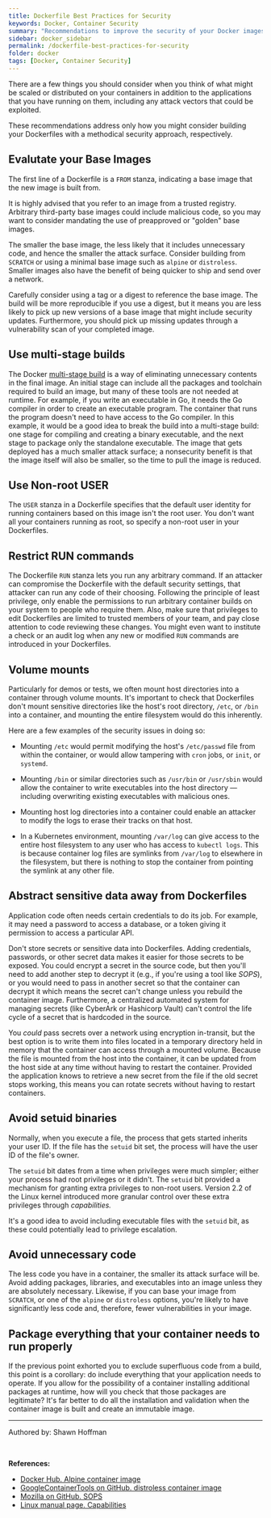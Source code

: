 ```yaml
---
title: Dockerfile Best Practices for Security
keywords: Docker, Container Security
summary: "Recommendations to improve the security of your Docker images from the Dockerfile, thereby reducing the attack surface of containers running from those images"
sidebar: docker_sidebar
permalink: /dockerfile-best-practices-for-security
folder: docker
tags: [Docker, Container Security]
---
```


There are a few things you should consider when you think of what might be scaled or distributed on your containers in addition to the applications that you have running on them, including any attack vectors that could be exploited.

These recommendations address only how you might consider building your Dockerfiles with a methodical security approach, respectively.

## Evalutate your Base Images

The first line of a Dockerfile is a `FROM` stanza, indicating a base image that the new image is built from.

It is highly advised that you refer to an image from a trusted registry. Arbitrary third-party base images could include malicious code, so you may want to consider mandating the use of preapproved or "golden" base images.

The smaller the base image, the less likely that it includes unnecessary code, and hence the smaller the attack surface. Consider building from `SCRATCH` or using a minimal base image such as `alpine` or `distroless`. Smaller images also have the benefit of being quicker to ship and send over a network.

Carefully consider using a tag or a digest to reference the base image. The build will be more reproducible if you use a digest, but it means you are less likely to pick up new versions of a base image that might include security updates. Furthermore, you should pick up missing updates through a vulnerability scan of your completed image.

## Use multi-stage builds

The Docker [multi-stage build](/docker-multi-stage-build) is a way of eliminating unnecessary contents in the final image. An initial stage can include all the packages and toolchain required to build an image, but many of these tools are not needed at runtime. For example, if you write an executable in Go, it needs the Go compiler in order to create an executable program. The container that runs the program doesn't need to have access to the Go compiler. In this example, it would be a good idea to break the build into a multi-stage build: one stage for compiling and creating a binary executable, and the next stage to package only the standalone executable. The image that gets deployed has a much smaller attack surface; a nonsecurity benefit is that the image itself will also be smaller, so the time to pull the image is reduced.

## Use Non-root USER

The `USER` stanza in a Dockerfile specifies that the default user identity for running containers based on this image isn't the root user. You don't want all your containers running as root, so specify a non-root user in your Dockerfiles.

## Restrict RUN commands

The Dockerfile `RUN` stanza lets you run any arbitrary command. If an attacker can compromise the Dockerfile with the default security settings, that attacker can run any code of their choosing. Following the principle of least privilege, only enable the permissions to run arbitrary container builds on your system to people who require them. Also, make sure that privileges to edit Dockerfiles are limited to trusted members of your team, and pay close attention to code reviewing these changes. You might even want to institute a check or an audit log when any new or modified `RUN` commands are introduced in your Dockerfiles.

## Volume mounts

Particularly for demos or tests, we often mount host directories into a container through volume mounts. It's important to check that Dockerfiles don't mount sensitive directories like the host's root directory, `/etc`, or `/bin` into a container, and mounting the entire filesystem would do this inherently.

Here are a few examples of the security issues in doing so:

- Mounting `/etc` would permit modifying the host's `/etc/passwd` file from within the container, or would allow tampering with `cron` jobs, or `init`, or `systemd`.

- Mounting `/bin` or similar directories such as `/usr/bin` or `/usr/sbin` would allow the container to write executables into the host directory — including overwriting existing executables with malicious ones.

- Mounting host log directories into a container could enable an attacker to modify the logs to erase their tracks on that host.

- In a Kubernetes environment, mounting `/var/log` can give access to the entire host filesystem to any user who has access to `kubectl logs`. This is because container log files are symlinks from `/var/log` to elsewhere in the filesystem, but there is nothing to stop the container from pointing the symlink at any other file.

## Abstract sensitive data away from Dockerfiles

Application code often needs certain credentials to do its job. For example, it may need a password to access a database, or a token giving it permission to access a particular API.

Don't store secrets or sensitive data into Dockerfiles. Adding credentials, passwords, or other secret data makes it easier for those secrets to be exposed. You could encrypt a secret in the source code, but then you'll need to add another step to decrypt it (e.g., if you're using a tool like *SOPS*), or you would need to pass in another secret so that the container can decrypt it which means the secret can't change unless you rebuild the container image. Furthermore, a centralized automated system for managing secrets (like CyberArk or Hashicorp Vault) can't control the life cycle of a secret that is hardcoded in the source.

You *could* pass secrets over a network using encryption in-transit, but the best option is to write them into files located in a temporary directory held in memory that the container can access through a mounted volume. Because the file is mounted from the host into the container, it can be updated from the host side at any time without having to restart the container. Provided the application knows to retrieve a new secret from the file if the old secret stops working, this means you can rotate secrets without having to restart containers.

## Avoid setuid binaries

Normally, when you execute a file, the process that gets started inherits your user ID. If the file has the `setuid` bit set, the process will have the user ID of the file's owner.

The `setuid` bit dates from a time when privileges were much simpler; either your process had root privileges or it didn't. The `setuid` bit provided a mechanism for granting extra privileges to non-root users. Version 2.2 of the Linux kernel introduced more granular control over these extra privileges through *capabilities.*

It's a good idea to avoid including executable files with the `setuid` bit, as these could potentially lead to privilege escalation.

## Avoid unnecessary code

The less code you have in a container, the smaller its attack surface will be. Avoid adding packages, libraries, and executables into an image unless they are absolutely necessary. Likewise, if you can base your image from `SCRATCH`, or one of the `alpine` or `distroless` options, you're likely to have significantly less code and, therefore, fewer vulnerabilities in your image.

## Package everything that your container needs to run properly

If the previous point exhorted you to exclude superfluous code from a build, this point is a corollary: do include everything that your application needs to operate. If you allow for the possibility of a container installing additional packages at runtime, how will you check that those packages are legitimate? It's far better to do all the installation and validation when the container image is built and create an immutable image.

---

Authored by: Shawn Hoffman

<br>

**References:**

- [Docker Hub. Alpine container image](https://hub.docker.com/_/alpine)
- [GoogleContainerTools on GitHub. distroless container image](https://github.com/GoogleContainerTools/distroless)
- [Mozilla on GitHub. SOPS](https://github.com/mozilla/sops)
- [Linux manual page. Capabilities](https://man7.org/linux/man-pages/man7/capabilities.7.html)
